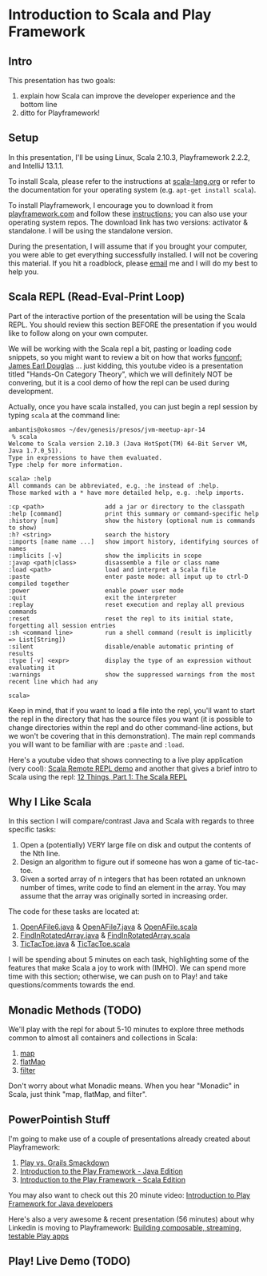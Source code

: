 Introduction to Scala and Play Framework
========================================

Intro
-----

This presentation has two goals:

  1. explain how Scala can improve the developer experience and the bottom line
  2. ditto for Playframework!

Setup
---------------------------
In this presentation, I'll be using Linux, Scala 2.10.3, Playframework 2.2.2, and IntelliJ 13.1.1.

To install Scala, please refer to the instructions at [scala-lang.org](http://www.scala-lang.org/download/) 
or refer to the documentation for your operating system (e.g. `apt-get install scala`).

To install Playframework, I encourage you to download it from
[playframework.com](http://www.playframework.com/download) and follow these
[instructions](http://www.playframework.com/documentation/2.2.x/Installing); you can also use your
operating system repos. The download link has two versions: activator & standalone. I will be using
the standalone version.

During the presentation, I will assume that if you brought your computer, you were able to get
everything successfully installed. I will not be covering this material. If you hit a roadblock, please 
[email](mailto:ambantis@gmail.com) me and I will do my best to help you.

Scala REPL (Read-Eval-Print Loop)
---------------------------------

Part of the interactive portion of the presentation will be using the Scala REPL. You should review
this section BEFORE the presentation if you would like to follow along on your own computer.

We will be working with the Scala repl a bit, pasting or loading code snippets, so you might want
to review a bit on how that works [funconf: James Earl Douglas](http://www.youtube.com/watch?v=0hCwtsR0cas) 
... just kidding, this youtube video is a presentation titled "Hands-On Category Theory", which we will 
definitely NOT be convering, but it is a cool demo of how the repl can be used during development.

Actually, once you have scala installed, you can just begin a repl session by typing `scala` at the
command line:

    ambantis@okosmos ~/dev/genesis/presos/jvm-meetup-apr-14
     % scala
    Welcome to Scala version 2.10.3 (Java HotSpot(TM) 64-Bit Server VM, Java 1.7.0_51).
    Type in expressions to have them evaluated.
    Type :help for more information.

    scala> :help
    All commands can be abbreviated, e.g. :he instead of :help.
    Those marked with a * have more detailed help, e.g. :help imports.

    :cp <path>                 add a jar or directory to the classpath
    :help [command]            print this summary or command-specific help
    :history [num]             show the history (optional num is commands to show)
    :h? <string>               search the history
    :imports [name name ...]   show import history, identifying sources of names
    :implicits [-v]            show the implicits in scope
    :javap <path|class>        disassemble a file or class name
    :load <path>               load and interpret a Scala file
    :paste                     enter paste mode: all input up to ctrl-D compiled together
    :power                     enable power user mode
    :quit                      exit the interpreter
    :replay                    reset execution and replay all previous commands
    :reset                     reset the repl to its initial state, forgetting all session entries
    :sh <command line>         run a shell command (result is implicitly => List[String])
    :silent                    disable/enable automatic printing of results
    :type [-v] <expr>          display the type of an expression without evaluating it
    :warnings                  show the suppressed warnings from the most recent line which had any

    scala>

Keep in mind, that if you want to load a file into the repl, you'll want to start the repl in the
directory that has the source files you want (it is possible to change directories within the repl
and do other command-line actions, but we won't be covering that in this demonstration). The main
repl commands you will want to be familiar with are `:paste` and `:load`.

Here's a youtube video that shows connecting to a live play application (very cool): 
[Scala Remote REPL demo](http://www.youtube.com/watch?v=SKNhET81FxI) and another that gives a brief intro 
to Scala using the repl: [12 Things, Part 1: The Scala REPL](http://www.youtube.com/watch?v=-LGFQ-s7Xr8)

Why I Like Scala
----------------

In this section I will compare/contrast Java and Scala with regards to three specific tasks:

  1. Open a (potentially) VERY large file on disk and output the contents of the Nth line.
  2. Design an algorithm to figure out if someone has won a game of tic-tac-toe.
  3. Given a sorted array of n integers that has been rotated an unknown number of times, write code
     to find an element in the array. You may assume that the array was originally sorted in
     increasing order.

The code for these tasks are located at:

  1. [OpenAFile6.java](https://gist.github.com/ambantis/9986848) & [OpenAFile7.java](https://gist.github.com/ambantis/9986825) & 
     [OpenAFile.scala](https://gist.github.com/ambantis/9986533)
  2. [FindInRotatedArray.java](https://gist.github.com/ambantis/9981797) & [FindInRotatedArray.scala](https://gist.github.com/ambantis/9986086)
  3. [TicTacToe.java](https://gist.github.com/ambantis/10008457) & [TicTacToe.scala](https://gist.github.com/ambantis/10008325)

I will be spending about 5 minutes on each task, highlighting some of the features that make Scala a
joy to work with (IMHO). We can spend more time with this section; otherwise, we can push on to
Play! and take questions/comments towards the end.

Monadic Methods (TODO)
----------------------

We'll play with the repl for about 5-10 minutes to explore three methods common to almost all containers and
collections in Scala:

  1. [map](http://twitter.github.io/scala_school/collections.html#map)
  2. [flatMap](http://twitter.github.io/scala_school/collections.html#flatMap)
  3. [filter](http://twitter.github.io/scala_school/collections.html#filter)

Don't worry about what Monadic means. When you hear "Monadic" in Scala, just think "map, flatMap, and filter".

PowerPointish Stuff
-------------------

I'm going to make use of a couple of presentations already created about Playframework:
  1. [Play vs. Grails Smackdown](http://www.ubertracks.com/preso/#/intro)
  2. [Introduction to the Play Framework - Java Edition](http://presos.jamesward.com/introduction_to_the_play_framework-java/)
  3. [Introduction to the Play Framework - Scala Edition](http://presos.jamesward.com/introduction_to_the_play_framework-scala/)

You may also want to check out this 20 minute video: [Introduction to Play Framework for Java developers](http://vimeo.com/58969923)

Here's also a very awesome & recent presentation (56 minutes) about why Linkedin is moving to Playframework:
[Building composable, streaming, testable Play apps](http://www.ustream.tv/recorded/42801129)

Play! Live Demo (TODO)
----------------------


